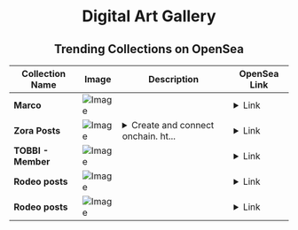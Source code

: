 <div align="center">

# Digital Art Gallery

## Trending Collections on OpenSea

| Collection Name                       | Image                                                                                     | Description                       | OpenSea Link                                                                                          |
|---------------------------------------|-------------------------------------------------------------------------------------------|-----------------------------------|--------------------------------------------------------------------------------------------------------|
| **Marco** | ![Image](https://i.seadn.io/s/raw/files/d7723d060ba4aabb333e00e3c17ff71e.jpg?w=500&auto=format?w=200&auto=format) |  | <details><summary>Link</summary>[Marco](https://opensea.io/collection/marco-21)</details> |
| **Zora Posts** | ![Image](https://i.seadn.io/s/raw/files/cb94cc8345d62ea366511897ef6c2e96.jpg?w=500&auto=format?w=200&auto=format) | <details><summary>Create and connect onchain. ht...</summary>Create and connect onchain. https://zora.co</details> | <details><summary>Link</summary>[Zora Posts](https://opensea.io/collection/zora-posts-16143)</details> |
| **TOBBI - Member** | ![Image](https://i.seadn.io/s/raw/files/b1fd958a9f6ef2af9ff72fa75c16bbd6.png?w=500&auto=format?w=200&auto=format) |  | <details><summary>Link</summary>[TOBBI - Member](https://opensea.io/collection/tobbi-member)</details> |
| **Rodeo posts** | ![Image](https://i.seadn.io/s/raw/files/48f9d8c48762fc1bc97ea5d9d251cfd8.png?w=500&auto=format?w=200&auto=format) |  | <details><summary>Link</summary>[Rodeo posts](https://opensea.io/collection/rodeo-posts-5228)</details> |
| **Rodeo posts** | ![Image](https://i.seadn.io/s/raw/files/48f9d8c48762fc1bc97ea5d9d251cfd8.png?w=500&auto=format?w=200&auto=format) |  | <details><summary>Link</summary>[Rodeo posts](https://opensea.io/collection/rodeo-posts-5227)</details> |

</div>